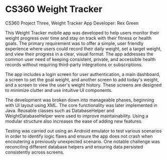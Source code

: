 # CS360 Weight Tracker
CS360 Project Three, Weight Tracker App
Developer: Rex Green

This Weight Tracker mobile app was developed to help users monitor their weight progress over time and stay on track with their fitness or health goals. The primary requirement was to offer a simple, user friendly experience where users could record their daily weight, set a target weight, and view their progress in a clear, visual format. The app addresses the common user need of keeping consistent, private, and accessible health records without requiring third-party integrations or subscriptions.

The app includes a login screen for user authentication, a main dashboard, a screen to set the goal weight, and another screen to add today's weight, and a screen to view the user's weight history. These screens are designed to minimize clutter and use intuitive UI components.

The development was broken down into manageable phases, beginning with UI layout using XML. The core functionality was later implemented in Java. Reusable classes such as DatabaseHelper and WeightDatabaseHelper were used to improve maintainability. Using a modular structure also increases the ease of adding new features. 

Testing was carried out using an Android emulator to test various scenarios in order to identify logic flaws and ensure the app does not crash when encoutering a previously unexpected scenario. One notable challenge was reconciling different database helpers and ensuring data persisted consistently across screens.
